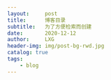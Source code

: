 ```yaml
---
layout:     post
title:      博客目录
subtitle:   为了方便检索而创建
date:       2020-12-12
author:     LXG
header-img: img/post-bg-rwd.jpg
catalog: true
tags:
    - blog
---
```



